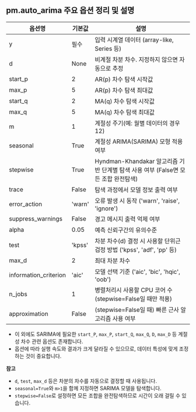 
## pm.auto_arima 주요 옵션 정리 및 설명

| 옵션명             | 기본값      | 설명                                                                                      |
|------------------|------------|-----------------------------------------------------------------------------------------|
| y                | 필수       | 입력 시계열 데이터 (array-like, Series 등)                                                |
| d                | None       | 비계절 차분 차수. 지정하지 않으면 자동으로 추정                                             |
| start_p          | 2          | AR(p) 차수 탐색 시작값                                                                   |
| max_p            | 5          | AR(p) 차수 탐색 최대값                                                                   |
| start_q          | 2          | MA(q) 차수 탐색 시작값                                                                   |
| max_q            | 5          | MA(q) 차수 탐색 최대값                                                                   |
| m                | 1          | 계절성 주기(예: 월별 데이터의 경우 12)                                                    |
| seasonal         | True       | 계절성 ARIMA(SARIMA) 모형 적용 여부                                                      |
| stepwise         | True       | Hyndman-Khandakar 알고리즘 기반 단계별 탐색 사용 여부 (False면 모든 조합 완전탐색)           |
| trace            | False      | 탐색 과정에서 모델 정보 출력 여부                                                        |
| error_action     | 'warn'     | 오류 발생 시 동작 ('warn', 'raise', 'ignore')                                            |
| suppress_warnings| False      | 경고 메시지 출력 억제 여부                                                               |
| alpha            | 0.05       | 예측 신뢰구간의 유의수준                                                                 |
| test             | 'kpss'     | 차분 차수(d) 결정 시 사용할 단위근 검정 방법 ('kpss', 'adf', 'pp' 등)                      |
| max_d            | 2          | 최대 차분 차수                                                                           |
| information_criterion | 'aic' | 모델 선택 기준 ('aic', 'bic', 'hqic', 'oob')                                             |
| n_jobs           | 1          | 병렬처리시 사용할 CPU 코어 수 (stepwise=False일 때만 적용)                                 |
| approximation    | False      | (stepwise=False일 때) 빠른 근사 알고리즘 사용 여부                                        |

- 이 외에도 SARIMA에 필요한 `start_P`, `max_P`, `start_Q`, `max_Q`, `D`, `max_D` 등 계절성 차수 관련 옵션도 존재합니다.
- 옵션에 따라 실행 속도와 결과가 크게 달라질 수 있으므로, 데이터 특성에 맞게 조정하는 것이 중요합니다.

**참고**  

- `d`, `test`, `max_d` 등은 차분의 차수를 자동으로 결정할 때 사용됩니다.
- `seasonal=True`와 `m>1`을 함께 지정하면 SARIMA 모델을 탐색합니다.
- `stepwise=False`로 설정하면 모든 조합을 완전탐색하므로 시간이 오래 걸릴 수 있습니다.

